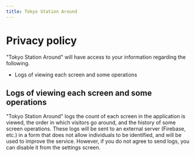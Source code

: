 ```yaml
---
title: Tokyo Station Around
---
```


# Privacy policy

"Tokyo Station Around" will have access to your information regarding the following.

* Logs of viewing each screen and some operations

## Logs of viewing each screen and some operations

"Tokyo Station Around" logs the count of each screen in the application is viewed, the order in which visitors go around, and the history of some screen operations.
These logs will be sent to an external server (Firebase, etc.) in a form that does not allow individuals to be identified, and will be used to improve the service.
However, if you do not agree to send logs, you can disable it from the settings screen.
